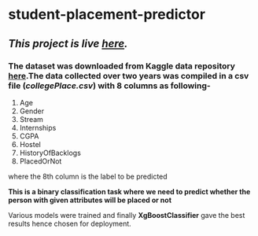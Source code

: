 # student-placement-predictor

## *This project is live [here](https://61ofnnw4c4.execute-api.us-west-2.amazonaws.com/).*

### The dataset was downloaded from Kaggle data repository [here](https://www.kaggle.com/datasets/tejashvi14/engineering-placements-prediction).The data collected over two years was compiled in a csv file (*collegePlace.csv*) with 8 columns as following-
  1. Age 
  2. Gender
  3. Stream
  4. Internships
  5. CGPA
  6. Hostel
  7. HistoryOfBacklogs
  8. PlacedOrNot

where the 8th column is the label to be predicted

**This is a binary classification task where we need to predict whether the person with given attributes will be placed or not**

Various models were trained and finally **XgBoostClassifier** gave the best results hence chosen for deployment.
